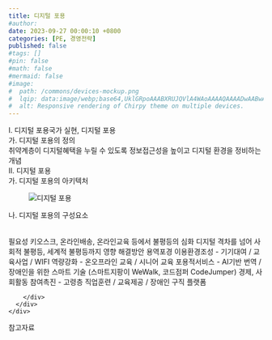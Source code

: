```yaml
---
title: 디지털 포용
#author: 
date: 2023-09-27 00:00:10 +0800
categories: [PE, 경영전략]
published: false
#tags: []
#pin: false
#math: false
#mermaid: false
#image:
#  path: /commons/devices-mockup.png
#  lqip: data:image/webp;base64,UklGRpoAAABXRUJQVlA4WAoAAAAQAAAADwAABwAAQUxQSDIAAAARL0AmbZurmr57yyIiqE8oiG0bejIYEQTgqiDA9vqnsUSI6H+oAERp2HZ65qP/VIAWAFZQOCBCAAAA8AEAnQEqEAAIAAVAfCWkAALp8sF8rgRgAP7o9FDvMCkMde9PK7euH5M1m6VWoDXf2FkP3BqV0ZYbO6NA/VFIAAAA
#  alt: Responsive rendering of Chirpy theme on multiple devices.
---
```


<div class="post-wrap">
  <div class="para">
    <div class="para-title">
      I. 디지털 포용국가 실현, 디지털 포용
    </div>
    <div class="para-cntnt">
      <div class="para">
        <div class="para-title">
          가. 디지털 포용의 정의
        </div>
        <div class="para-cntnt">
            취약계층이 디지털혜택을 누릴 수 있도록 정보접근성을 높이고 디지털 환경을 정비하는 개념
        </div>
      </div>
    </div>
  </div>
  
  <div class="para">
    <div class="para-title">
      II. 디지털 포용
    </div>
    <div class="para-cntnt">
      <div class="para">
        <div class="para-title">
          가. 디지털 포용의 아키텍처
        </div>
        <div class="para-cntnt">
          <figure class="post-figure">
            <img src="/assets/img/posts/디지털-포용.png" alt="디지털 포용">
<!--            <figcaption>Source: Unveiling the Metaverse: Exploring Emerging Trends, Multifaceted Perspectives, and Future Challenges</figcaption>-->
          </figure>
        </div>
      </div>
      <div class="para">
        <div class="para-title">
          나. 디지털 포용의 구성요소
        </div>
        <div class="para-cntnt">
          <table class="post-table">
          </table>
          필요성
  키오스크, 온라인배송, 온라인교육 등에서 불평등의 심화
  디지털 격차를 넘어 사회적 불평등, 세계적 불평등까지 영향
해결방안 용역포경
  이용환경조성 - 기기대여 / 교육사업 / WIFI
  역량강화 - 온오프라인 교육 / 시니어 교육
  포용적서비스 - AI기반 번역 / 장애인을 위한 스마트 기술 (스마트지팡이 WeWalk, 코드점퍼 CodeJumper)
  경제, 사회활동 참여촉진 - 고령층 직업훈련 / 교육제공 / 장애인 구직 플랫폼

        </div>
      </div>
    </div>
  </div>

  <div class="refr-wrap">
    <div class="refr-title">
        참고자료
    </div>
    <ol class="refr-list">
    <!--    <li>(나현식, 최대선) <a target="_blank" href="https://scienceon.kisti.re.kr/commons/util/originalView.do?cn=JAKO202225948430499&oCn=JAKO202225948430499&dbt=JAKO&journal=NJOU00291864">메타버스 보안 위협 요소 및 대응 방안 검토</a></li>-->
    <!--    <li>(M. Uddin, S. Manickam, H. Ullah, M. Obaidat and A. Dandoush) <a target="_blank" href="https://ieeexplore.ieee.org/abstract/document/10138386">Unveiling the Metaverse: Exploring Emerging Trends, Multifaceted Perspectives, and Future Challenges</a></li>-->
    </ol>
  </div>
</div>
